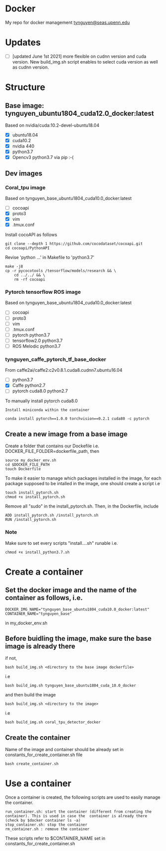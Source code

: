 # Docker
My repo for docker management
tynguyen@seas.upenn.edu 

# Updates
- [ ] [updated June 1st 2021] more flexible on cudnn version and cuda version. New build_img.sh script enables to select cuda version as well as cudnn version. 

# Structure 
## Base image: tynguyen_ubuntu1804_cuda12.0_docker:latest 
Based on nvidia/cuda:10.2-devel-ubuntu18.04
- [x] ubuntu18.04
- [x] cuda10.2
- [x] nvidia 440
- [x] python3.7
- [x] Opencv3 python3.7 via pip :-( 

## Dev images
### Coral_tpu image
Based on tynguyen_base_ubuntu1804_cuda10.0_docker:latest 
- [ ] cocoapi 
- [x] proto3 
- [x] vim 
- [x] .tmux.conf 

Install cocoAPI as follows 
```
git clone --depth 1 https://github.com/cocodataset/cocoapi.git 
cd cocoapi/PythonAPI 
```
Revise 'python ...' in  Makefile to 'python3.7'
```
make -j8 
cp -r pycocotools /tensorflow/models/research && \
    cd ../../ && \
    rm -rf cocoapi
```

### Pytorch tensorflow ROS image
Based on tynguyen_base_ubuntu1804_cuda10.0_docker:latest 
- [ ] cocoapi 
- [ ] proto3 
- [ ] vim 
- [ ] .tmux.conf 
- [ ] pytorch python3.7
- [ ] tensorflow2.0 python3.7
- [ ] ROS Melodic python3.7

### tynguyen_caffe_pytorch_tf_base_docker
From caffe2ai/caffe2:c2v0.8.1.cuda8.cudnn7.ubuntu16.04 
- [ ] python3.7
- [x] Caffe python2.7
- [ ] pytorch cuda8.0 python2.7

To manually install pytorch cuda8.0
```
Install miniconda within the container
```
```
conda install pytorch==1.0.0 torchvision==0.2.1 cuda80 -c pytorch 
```

## Create a new image from a base image
Create a folder that contains our Dockefile
i.e. DOCKER_FILE_FOLDER=dockerfile_path, then 
```
source my_docker_env.sh
cd $DOCKER_FILE_PATH
touch Dockerfile
```
To make it easier to manage which packages installed in the image, for each package supposed to be intalled in the image, one should create a script
i.e
```
touch install_pytorch.sh
chmod +x install_pytorch.sh
``` 
Remove all "sudo" in the install_pytorch.sh. Then, in the Dockerfile, include

```
ADD install_pytorch.sh /install_pytorch.sh
RUN /install_pytorch.sh
```

### Note
Make sure to set every scripts "install....sh" runable
i.e.
```
chmod +x install_python3.7.sh
```


# Create a container 
## Set the docker image and the name of the container as follows, i.e. 
```
DOCKER_IMG_NAME="tynguyen_base_ubuntu1804_cuda10.0_docker:latest"
CONTAINER_NAME="tynguyen_base"
```
in my_docker_env.sh 

## Before buidling the image, make sure the base image is already there 
if not, 
```
bash build_img.sh <directory to the base image dockerfile>
```
i.e 
```
bash build_img.sh tynguyen_base_ubuntu1804_cuda_10.0_docker 
```

and then build the image 
```
bash build_img.sh <directory to the image>
```
i.e 
```
bash build_img.sh coral_tpu_detector_docker
```

## Create the container 
Name of the image and container should be already set in constants_for_create_container.sh file
```
bash create_container.sh
```

# Use a container
Once a container is created, the following scripts are used to easily manage the container.
```
run_container.sh: start the container (different from creating the container). This is used in case the  container is already there (check by $docker container ls -a)
stop_container.sh: stop the container 
rm_container.sh : remove the container
```
These scripts refer to $CONTAINER_NAME set in constants_for_create_container.sh 
